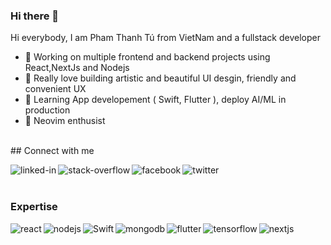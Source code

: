 ### Hi there 👋

Hi everybody, I am Pham Thanh Tú from VietNam and a fullstack developer 
- 🔭 Working on multiple frontend and backend projects using React,NextJs and Nodejs
- 🌱 Really love building artistic and beautiful UI desgin, friendly and convenient UX 
- 📖 Learning App developement ( Swift, Flutter ), deploy AI/ML in production 
- 💌 Neovim enthusist 
<br>
## Connect with me

[<img align="left" alt="linked-in" src="https://img.shields.io/badge/linkedin-%230077B5.svg?&style=for-the-badge&logo=linkedin&logoColor=white" />](https://www.linkedin.com/in/thanh-tu-pham-a288ab16a/)
[<img align="left" alt="stack-overflow" src="https://img.shields.io/badge/stack%20overflow-FE7A16?logo=stack-overflow&logoColor=white&style=for-the-badge" />](https://stackoverflow.com/users/16390480/vexliva)
[<img align="left" alt="facebook" src="https://img.shields.io/badge/facebook-%231877F2.svg?&style=for-the-badge&logo=facebook&logoColor=white" />](https://www.facebook.com/thanhtu.pham.142)
[<img align="left" alt="twitter" src="https://img.shields.io/badge/twitter-%231DA1F2.svg?&style=for-the-badge&logo=twitter&logoColor=white" />](https://twitter.com/VexPham)
<br>
<br>

### Expertise 

<img align="left" alt="react" src="https://img.shields.io/badge/react%20-%2320232a.svg?&style=for-the-badge&logo=react&logoColor=%2361DAFB" />
<img align="left" alt="nodejs" src="https://img.shields.io/badge/node.js%20-%2343853D.svg?&style=for-the-badge&logo=node.js&logoColor=white" />
<img align="left" alt="Swift" src="https://img.shields.io/badge/swift-%23FA7343.svg?style=for-the-badge&logo=swift&logoColor=white" />
<img align="left" alt="mongodb" src="https://img.shields.io/badge/MongoDB-%234ea94b.svg?style=for-the-badge&logo=mongodb&logoColor=white" />
<img align="left" alt="flutter" src="https://img.shields.io/badge/Flutter-%2302569B.svg?style=for-the-badge&logo=Flutter&logoColor=white" />
<img align="left" alt="tensorflow" src="https://img.shields.io/badge/TensorFlow-%23FF6F00.svg?style=for-the-badge&logo=TensorFlow&logoColor=white" />
<img align="left" alt="nextjs" src="https://img.shields.io/badge/Next-black?style=for-the-badge&logo=next.js&logoColor=white" />

<br>
<br>

